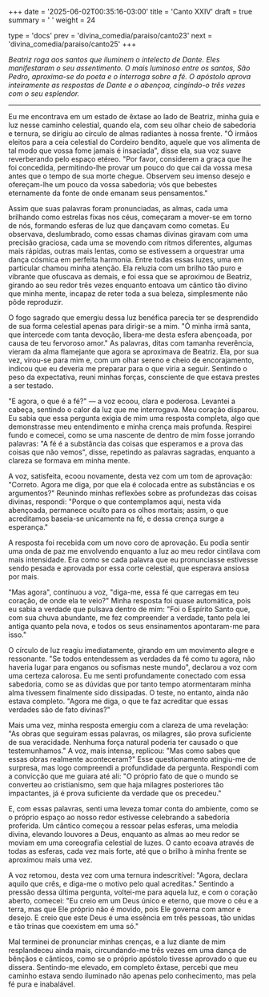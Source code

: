 +++
date = '2025-06-02T00:35:16-03:00'
title = 'Canto XXIV'
draft = true
summary = ' '
weight = 24

type = 'docs'
prev = 'divina_comedia/paraiso/canto23'
next = 'divina_comedia/paraiso/canto25'
+++

_Beatriz roga aos santos que iluminem o intelecto de Dante. Eles manifestaram o seu assentimento. O mais luminoso entre os santos, São Pedro, aproxima-se do poeta e o interroga sobre a fé. O apóstolo aprova inteiramente as respostas de Dante e o abençoa, cingindo-o três vezes com o seu esplendor._

---

Eu me encontrava em um estado de êxtase ao lado de Beatriz, minha guia e luz nesse caminho celestial, quando ela, com seu olhar cheio de sabedoria e ternura, se dirigiu ao círculo de almas radiantes à nossa frente. "Ó irmãos eleitos para a ceia celestial do Cordeiro bendito, aquele que vos alimenta de tal modo que vossa fome jamais é insaciada", disse ela, sua voz suave reverberando pelo espaço etéreo. "Por favor, considerem a graça que lhe foi concedida, permitindo-lhe provar um pouco do que cai da vossa mesa antes que o tempo de sua morte chegue. Observem seu imenso desejo e ofereçam-lhe um pouco da vossa sabedoria; vós que bebestes eternamente da fonte de onde emanam seus pensamentos."

Assim que suas palavras foram pronunciadas, as almas, cada uma brilhando como estrelas fixas nos céus, começaram a mover-se em torno de nós, formando esferas de luz que dançavam como cometas. Eu observava, deslumbrado, como essas chamas divinas giravam com uma precisão graciosa, cada uma se movendo com ritmos diferentes, algumas mais rápidas, outras mais lentas, como se estivessem a orquestrar uma dança cósmica em perfeita harmonia. Entre todas essas luzes, uma em particular chamou minha atenção. Ela reluzia com um brilho tão puro e vibrante que ofuscava as demais, e foi essa que se aproximou de Beatriz, girando ao seu redor três vezes enquanto entoava um cântico tão divino que minha mente, incapaz de reter toda a sua beleza, simplesmente não pôde reproduzir.

O fogo sagrado que emergiu dessa luz benéfica parecia ter se desprendido de sua forma celestial apenas para dirigir-se a mim. "Ó minha irmã santa, que intercede com tanta devoção, libera-me desta esfera abençoada, por causa de teu fervoroso amor." As palavras, ditas com tamanha reverência, vieram da alma flamejante que agora se aproximava de Beatriz. Ela, por sua vez, virou-se para mim e, com um olhar sereno e cheio de encorajamento, indicou que eu deveria me preparar para o que viria a seguir. Sentindo o peso da expectativa, reuni minhas forças, consciente de que estava prestes a ser testado.

"E agora, o que é a fé?" — a voz ecoou, clara e poderosa. Levantei a cabeça, sentindo o calor da luz que me interrogava. Meu coração disparou. Eu sabia que essa pergunta exigia de mim uma resposta completa, algo que demonstrasse meu entendimento e minha crença mais profunda. Respirei fundo e comecei, como se uma nascente de dentro de mim fosse jorrando palavras: "A fé é a substância das coisas que esperamos e a prova das coisas que não vemos", disse, repetindo as palavras sagradas, enquanto a clareza se formava em minha mente.

A voz, satisfeita, ecoou novamente, desta vez com um tom de aprovação: "Correto. Agora me diga, por que ela é colocada entre as substâncias e os argumentos?" Reunindo minhas reflexões sobre as profundezas das coisas divinas, respondi: "Porque o que contemplamos aqui, nesta vida abençoada, permanece oculto para os olhos mortais; assim, o que acreditamos baseia-se unicamente na fé, e dessa crença surge a esperança."

A resposta foi recebida com um novo coro de aprovação. Eu podia sentir uma onda de paz me envolvendo enquanto a luz ao meu redor cintilava com mais intensidade. Era como se cada palavra que eu pronunciasse estivesse sendo pesada e aprovada por essa corte celestial, que esperava ansiosa por mais.

"Mas agora", continuou a voz, "diga-me, essa fé que carregas em teu coração, de onde ela te veio?" Minha resposta foi quase automática, pois eu sabia a verdade que pulsava dentro de mim: "Foi o Espírito Santo que, com sua chuva abundante, me fez compreender a verdade, tanto pela lei antiga quanto pela nova, e todos os seus ensinamentos apontaram-me para isso."

O círculo de luz reagiu imediatamente, girando em um movimento alegre e ressonante. "Se todos entendessem as verdades da fé como tu agora, não haveria lugar para enganos ou sofismas neste mundo", declarou a voz com uma certeza calorosa. Eu me senti profundamente conectado com essa sabedoria, como se as dúvidas que por tanto tempo atormentaram minha alma tivessem finalmente sido dissipadas. O teste, no entanto, ainda não estava completo. "Agora me diga, o que te faz acreditar que essas verdades são de fato divinas?"

Mais uma vez, minha resposta emergiu com a clareza de uma revelação: "As obras que seguiram essas palavras, os milagres, são prova suficiente de sua veracidade. Nenhuma força natural poderia ter causado o que testemunhamos." A voz, mais intensa, replicou: "Mas como sabes que essas obras realmente aconteceram?" Esse questionamento atingiu-me de surpresa, mas logo compreendi a profundidade da pergunta. Respondi com a convicção que me guiara até ali: "O próprio fato de que o mundo se converteu ao cristianismo, sem que haja milagres posteriores tão impactantes, já é prova suficiente da verdade que os precedeu."

E, com essas palavras, senti uma leveza tomar conta do ambiente, como se o próprio espaço ao nosso redor estivesse celebrando a sabedoria proferida. Um cântico começou a ressoar pelas esferas, uma melodia divina, elevando louvores a Deus, enquanto as almas ao meu redor se moviam em uma coreografia celestial de luzes. O canto ecoava através de todas as esferas, cada vez mais forte, até que o brilho à minha frente se aproximou mais uma vez.

A voz retomou, desta vez com uma ternura indescritível: "Agora, declara aquilo que crês, e diga-me o motivo pelo qual acreditas." Sentindo a pressão dessa última pergunta, voltei-me para aquela luz, e com o coração aberto, comecei: "Eu creio em um Deus único e eterno, que move o céu e a terra, mas que Ele próprio não é movido, pois Ele governa com amor e desejo. E creio que este Deus é uma essência em três pessoas, tão unidas e tão trinas que coexistem em uma só."

Mal terminei de pronunciar minhas crenças, e a luz diante de mim resplandeceu ainda mais, circundando-me três vezes em uma dança de bênçãos e cânticos, como se o próprio apóstolo tivesse aprovado o que eu dissera. Sentindo-me elevado, em completo êxtase, percebi que meu caminho estava sendo iluminado não apenas pelo conhecimento, mas pela fé pura e inabalável.
